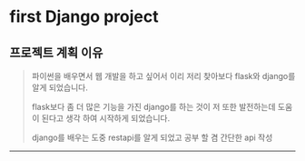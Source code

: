 # first Django project

## 프로젝트 계획 이유

> 파이썬을 배우면서 웹 개발을 하고 싶어서 이리 저리 찾아보다 flask와 django를 알게 되었습니다.
>
> flask보다 좀 더 많은 기능을 가진 django를 하는 것이 저 또한 발전하는데 도움이 된다고 생각 하여 시작하게 되었습니다.
>
> django를 배우는 도중 restapi를 알게 되었고 공부 할 겸 간단한 api 작성
---------------------------------------------------------------------
